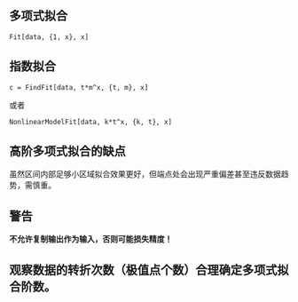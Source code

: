 ## 多项式拟合

```
Fit[data, {1, x}, x]
```

## 指数拟合 

```
c = FindFit[data, t*m^x, {t, m}, x]
```

或者

```
NonlinearModelFit[data, k*t^x, {k, t}, x]
```

## 高阶多项式拟合的缺点

虽然区间内部足够小区域拟合效果更好，但端点处会出现严重偏差甚至违反数据趋势，需慎重。

## 警告

**不允许复制输出作为输入，否则可能损失精度！**

## 观察数据的转折次数（极值点个数）合理确定多项式拟合阶数。
